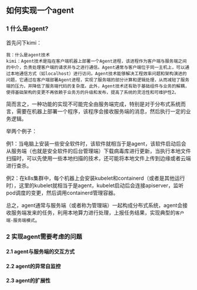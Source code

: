 ## 如何实现一个agent

### 1 什么是agent?

首先问下kimi：

```
我：什么是agent技术
kimi：Agent技术是指在客户端机器上部署一个Agent进程，该进程作为客户端与服务端之间的中介，负责处理客户端的请求并与之进行通信。Agent通常与客户端位于同一主机上，可以通过本地通信方式（如localhost）进行访问。Agent技术能够解决工程效率问题和架构演进的问题，它通过在客户端部署Agent进程，实现了服务端的部分计算和逻辑处理，从而减轻了服务端的压力，并降低了服务端代码的复杂度。此外，Agent技术还有助于基础组件与业务的解耦，使得基础架构的变更不再依赖于业务方的升级和发布，提高了系统的灵活性和可维护性2。
```

简而言之，一种功能的实现不可能完全由服务端完成，特别是对于分布式系统而言，需要在机器上部署一个程序，该程序会接收服务端的消息，然后执行一定的业务逻辑。

举两个例子：

例1：当电脑上安装一些安全软件时，该软件就相当于是agent，该软件启动后会从服务端（也就是安全软件的后台管理端）下载病毒库进行更新，当执行本地文件扫描时，可以先使用一些本地扫描的技术，还可能将本地文件上传到边缘或者云端进行查杀。

例2：在k8s集群中，每个机器上会安装kubelet和containerd（或者是其他运行时），这里的kubelet就相当于是agent，kubelet启动后会连接apiserver，监听pod调度的变更，然后调用containerd管理容器。

总之，agent通常与服务端（或者称为管理端）一起构成分布式系统，agent会接收服务端发来的任务，利用本地算力进行处理，上报任务结果，实现典型的`客户端-服务端模式`。

### 2 实现agent需要考虑的问题

#### 2.1 agent与服务端的交互方式

#### 2.2 agent的异常自监控

#### 2.3 agent的扩展性